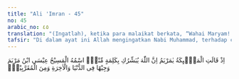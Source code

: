 ```yaml
---
title: "Ali 'Imran - 45"
no: 45
arabic_no: ٤٥
translation: "(Ingatlah), ketika para malaikat berkata, “Wahai Maryam! Sesungguhnya Allah menyampaikan kabar gembira kepadamu tentang sebuah kalimat (fir-man) dari-Nya (yaitu seorang putra), namanya Al-Masih Isa putra Maryam, seorang terkemuka di dunia dan di akhirat, dan termasuk orang-orang yang didekatkan (kepada Allah),"
tafsir: "Di dalam ayat ini Allah mengingatkan Nabi Muhammad, terhadap cerita Maryam di kala Jibril datang kepadanya, membawa kabar gembira kepadanya bahwa dia akan melahirkan seorang putra yang saleh. Ketika Jibril menyampaikan kabar gembira itu Allah telah memilihnya, menyucikannya untuk tetap beribadah kepada Allah dan selalu bersyukur kepada-Nya. Yang dimaksud dengan malaikat di sini ialah Jibril, sebagaimana di dalam firman Allah:\n\n\"¦ lalu Kami mengutus roh Kami (Jibril) kepadanya, maka dia menampakkan diri di hadapannya dalam bentuk manusia yang sempurna.\" (Maryam/19: 17).\n\nIsa disebut dengan \"kalimat Allah\", sebagai pemberitahuan tentang proses penciptaannya yang berlainan dengan kejadian manusia biasa. Isa a.s. dinamai al-Masih, sedang Almasih itu adalah gelar raja, karena kata Almasih dalam Taurat dan Injil berarti \"yang disapu atau yang diminyaki\". Menyapu dan meminyaki itu adalah suatu ketentuan dalam adat istiadat mereka bahwa siapa yang telah disapu dengan minyak suci oleh kepala agama, maka dia sudah menjadi suci pula, cakap untuk memegang kerajaan, memiliki ilmu pengetahuan dan kekuasaan, lagi mendapat berkah. Di sini Allah, menunjukkan bahwa Isa, senantiasa mendapat berkah walaupun belum pernah disapu dengan minyak suci itu.\n\nAda pula yang mengatakan bahwa nama Isa berasal dari kata Yunani \"yasu\", artinya \"yang diselamatkan yang terpilih\". Para nabi dahulu telah menerangkan bahwa akan datang seorang al-Masih, dia seorang raja yang akan mengembalikan kekuasaan Bani Israil yang telah hilang.\n\nMaka ketika Isa lahir dan dinamai al-Masih, segolongan mereka beriman kepadanya. Orang-orang Yahudi yang mengingkarinya berpendapat bahwa yang dijanjikan itu belum datang. Dia dinamakan Ibnu Maryam (putra Maryam) untuk memberi pengertian bahwa Isa lahir tanpa ayah karena itulah ia dinisbatkan kepada ibunya.\n\nIsa a.s. mempunyai kedudukan yang terkemuka di dunia, karena dia mendapat tempat di hati orang-orang mukmin serta dihormati. Perbaikan-perbaikan yang ditinggalkan Isa tetap membekas di kemudian hari. Kebesarannya jauh lebih nyata daripada kebesaran para penguasa atau raja-raja sebab orang-orang menghormati para penguasa dan raja itu adalah untuk menghindarkan diri dari penyiksaan mereka, karena takut terhadap kezaliman mereka, atau untuk mengambil muka agar diberi kedudukan duniawi. Kebesaran yang demikian ini adalah kemegahan semu belaka, tanpa ada bekasnya sedikit pun di dalam jiwa, bahkan mungkin menimbulkan kebencian.\n\nSelain dari itu, Isa mempunyai kebesaran di akhirat, yaitu kedudukan dan kemuliaan yang tinggi, karena beliau senantiasa dekat kepada Allah."
---
```

اِذْ قَالَتِ الْمَلٰۤىِٕكَةُ يٰمَرْيَمُ اِنَّ اللّٰهَ يُبَشِّرُكِ بِكَلِمَةٍ مِّنْهُۖ اسْمُهُ الْمَسِيْحُ عِيْسَى ابْنُ مَرْيَمَ وَجِيْهًا فِى الدُّنْيَا وَالْاٰخِرَةِ وَمِنَ الْمُقَرَّبِيْنَۙ